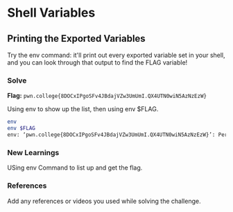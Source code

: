 # Shell Variables

## Printing the Exported Variables
Try the env command: it'll print out every exported variable set in your shell, 
and you can look through that output to find the FLAG variable!

### Solve
**Flag:** `pwn.college{8DOCxIPgoSFv4JBdajVZw3UmUmI.QX4UTN0wiN5AzNzEzW}`

Using env to show up the list, then using env $FLAG.

```bash
env
env $FLAG
env: ‘pwn.college{8DOCxIPgoSFv4JBdajVZw3UmUmI.QX4UTN0wiN5AzNzEzW}’: Permission denied
```

### New Learnings
USing env Command to list up and get the flag.

### References 
Add any references or videos you used while solving the challenge.

